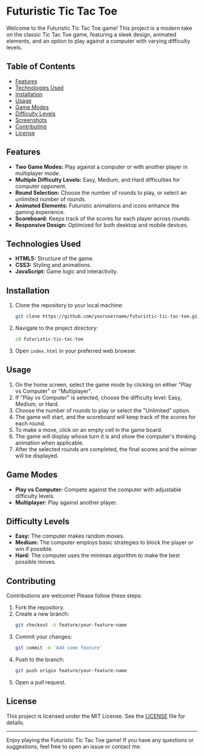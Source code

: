 # Futuristic Tic Tac Toe

Welcome to the Futuristic Tic Tac Toe game! This project is a modern take on the classic Tic Tac Toe game, featuring a sleek design, animated elements, and an option to play against a computer with varying difficulty levels.

## Table of Contents
- [Features](#features)
- [Technologies Used](#technologies-used)
- [Installation](#installation)
- [Usage](#usage)
- [Game Modes](#game-modes)
- [Difficulty Levels](#difficulty-levels)
- [Screenshots](#screenshots)
- [Contributing](#contributing)
- [License](#license)

## Features
- **Two Game Modes:** Play against a computer or with another player in multiplayer mode.
- **Multiple Difficulty Levels:** Easy, Medium, and Hard difficulties for computer opponent.
- **Round Selection:** Choose the number of rounds to play, or select an unlimited number of rounds.
- **Animated Elements:** Futuristic animations and icons enhance the gaming experience.
- **Scoreboard:** Keeps track of the scores for each player across rounds.
- **Responsive Design:** Optimized for both desktop and mobile devices.

## Technologies Used
- **HTML5:** Structure of the game.
- **CSS3:** Styling and animations.
- **JavaScript:** Game logic and interactivity.

## Installation
1. Clone the repository to your local machine:
    ```bash
    git clone https://github.com/yourusername/futuristic-tic-tac-toe.git
    ```
2. Navigate to the project directory:
    ```bash
    cd futuristic-tic-tac-toe
    ```
3. Open `index.html` in your preferred web browser.

## Usage
1. On the home screen, select the game mode by clicking on either "Play vs Computer" or "Multiplayer".
2. If "Play vs Computer" is selected, choose the difficulty level: Easy, Medium, or Hard.
3. Choose the number of rounds to play or select the "Unlimited" option.
4. The game will start, and the scoreboard will keep track of the scores for each round.
5. To make a move, click on an empty cell in the game board.
6. The game will display whose turn it is and show the computer's thinking animation when applicable.
7. After the selected rounds are completed, the final scores and the winner will be displayed.

## Game Modes
- **Play vs Computer:** Compete against the computer with adjustable difficulty levels.
- **Multiplayer:** Play against another player.

## Difficulty Levels
- **Easy:** The computer makes random moves.
- **Medium:** The computer employs basic strategies to block the player or win if possible.
- **Hard:** The computer uses the minimax algorithm to make the best possible moves.


## Contributing
Contributions are welcome! Please follow these steps:
1. Fork the repository.
2. Create a new branch:
    ```bash
    git checkout -b feature/your-feature-name
    ```
3. Commit your changes:
    ```bash
    git commit -m 'Add some feature'
    ```
4. Push to the branch:
    ```bash
    git push origin feature/your-feature-name
    ```
5. Open a pull request.

## License
This project is licensed under the MIT License. See the [LICENSE](LICENSE) file for details.

---

Enjoy playing the Futuristic Tic Tac Toe game! If you have any questions or suggestions, feel free to open an issue or contact me.

